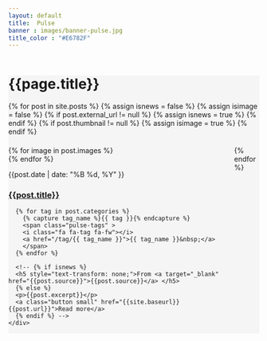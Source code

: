 ```yaml
---
layout: default
title:  Pulse
banner : images/banner-pulse.jpg
title_color : "#E6782F"
---
```


<div class ='full tall' style='background-image: url({{site.baseurl}}/{{page.banner}});'>
  <div class='row'>
    <div class='large-12 columns'>
      <!-- {% include section-header.html title=page.title tagline=page.tagline color=page.title_color class="big" %} -->
    </div>
  </div>
  <div class='four spacing'></div>
  <div class='four spacing'></div>
</div>

<div class='full' style='background: #f5f5f5'>
  <div class='row'>
    <h1 class="thin">{{page.title}}</h1>
    <div class='large-12 columns' style='display:flex; flex-wrap:wrap'>
{% for post in site.posts %}
  {% assign isnews = false %}
  {% assign isimage = false %}
  {% if post.external_url != null %}
    {% assign isnews = true %}
  {% endif %}
  {% if post.thumbnail != null %}
    {% assign isimage = true %}
  {% endif %}
  <div class='large-4 columns' id='pulsepage'>
  <div class='mod modBlogPost'>
    <div class='images'>
      {% for image in post.images %}
        <div class='image'><img alt="" src="{{site.url}}/{{image}}" /></div>
      {% endfor %}
    </div>
    <div class='content'>
      <div class='image'><img alt="" src="{% if isimage %}{{site.url}}/{{post.thumbnail}}{% else %}{{site.url}}/{{ site.default_image }}{% endif %}" /></div>
      <p class='info'>
        <span>{{post.date | date: "%B %d, %Y" }}</span>
      </p>
      <h3 style="text-transform: none;"><a {% if isnews %}target="_blank"{% endif %} href="{% if isnews %}{{post.external_url}}{% else %}{{site.baseurl}}{{post.url}}{% endif %}">{{post.title}}</a></h3>
      
      {% for tag in post.categories %}
        {% capture tag_name %}{{ tag }}{% endcapture %}
        <span class="pulse-tags" >
        <i class="fa fa-tag fa-fw"></i>
        <a href="/tag/{{ tag_name }}">{{ tag_name }}&nbsp;</a>
        </span>
      {% endfor %}
    
      <!-- {% if isnews %}
      <h5 style="text-transform: none;">From <a target="_blank" href="{{post.source}}">{{post.source}}</a> </h5>
      {% else %}
      <p>{{post.excerpt}}</p>
      <a class="button small" href="{{site.baseurl}}{{post.url}}">Read more</a>
      {% endif %} -->
    </div>
  </div>
</div>
{% endfor %}
</div>
</div>
</div>
